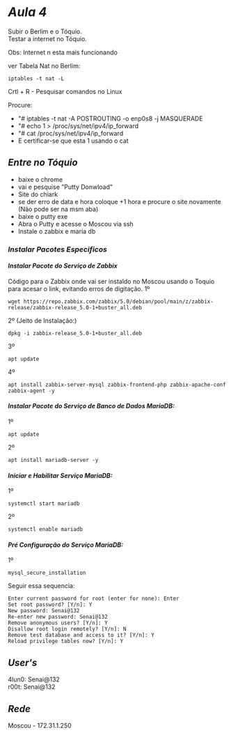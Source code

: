# *Aula 4*

Subir o Berlim e o Tóquio.                
Testar a internet no Tóquio.              

Obs: Internet n esta mais funcionando

ver Tabela Nat no Berlim:
~~~
iptables -t nat -L
~~~

Crtl + R - Pesquisar comandos no Linux       

Procure:
* "# iptables -t nat -A POSTROUTING -o enp0s8 -j MASQUERADE
* "# echo 1 > /proc/sys/net/ipv4/ip_forward
* "# cat /proc/sys/net/ipv4/ip_forward
* E certificar-se que esta 1 usando o cat


## *Entre no Tóquio*
* baixe o chrome
* vai e pesquise "Putty Donwload" 
* Site do chiark 
*  se der erro de data e hora coloque +1 hora e procure o site novamente (Não pode ser na msm aba)
* baixe o putty exe 
* Abra o Putty e acesse o Moscou via ssh 
* Instale o zabbix e maria db


### *Instalar Pacotes Especificos*
#### *Instalar Pacote do Serviço de Zabbix*
Código para o Zabbix onde vai ser instaldo no Moscou usando o Toquio para acesar o link, evitando erros de digitação.
1º
~~~
wget https://repo.zabbix.com/zabbix/5.0/debian/pool/main/z/zabbix-release/zabbix-release_5.0-1+buster_all.deb
~~~
2º (Jeito de Instalação:)
~~~
dpkg -i zabbix-release_5.0-1+buster_all.deb
~~~
3º
~~~
apt update 
~~~
4º
~~~
apt install zabbix-server-mysql zabbix-frontend-php zabbix-apache-conf zabbix-agent -y
~~~

#### *Instalar Pacote do Serviço de Banco de Dados MariaDB:*
1º
~~~
apt update
~~~
2º
~~~
apt install mariadb-server -y
~~~

#### *Iniciar e Habilitar Serviço MariaDB:*
1º
~~~
systemctl start mariadb
~~~
2º
~~~
systemctl enable mariadb
~~~
#### *Pré Configuração do Serviço MariaDB:*
1º
~~~
mysql_secure_installation
~~~
Seguir essa sequencia:
~~~
Enter current password for root (enter for none): Enter
Set root password? [Y/n]: Y
New password: Senai@132
Re-enter new password: Senai@132
Remove anonymous users? [Y/n]: Y
Disallow root login remotely? [Y/n]: N
Remove test database and access to it? [Y/n]: Y
Reload privilege tables now? [Y/n]: Y
~~~


## *User's*
4lun0: Senai@132                   
r00t: Senai@132            

## *Rede*
Moscou - 172.31.1.250

